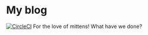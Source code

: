 # My blog
[![CircleCI](https://circleci.com/gh/djmittens/blog/tree/master.svg?style=svg)](https://circleci.com/gh/djmittens/blog/tree/master)
For the love of mittens! What have we done?

